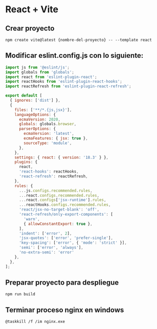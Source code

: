 # React + Vite

## Crear proyecto
`npm create vite@latest {nombre-del-proyecto} -- --template react`

## Modificar eslint.config.js con lo siguiente:

```javascript
import js from '@eslint/js';
import globals from 'globals';
import react from 'eslint-plugin-react';
import reactHooks from 'eslint-plugin-react-hooks';
import reactRefresh from 'eslint-plugin-react-refresh';

export default [
  { ignores: ['dist'] },
  {
    files: ['**/*.{js,jsx}'],
    languageOptions: {
      ecmaVersion: 2020,
      globals: globals.browser,
      parserOptions: {
        ecmaVersion: 'latest',
        ecmaFeatures: { jsx: true },
        sourceType: 'module',
      },
    },
    settings: { react: { version: '18.3' } },
    plugins: {
      react,
      'react-hooks': reactHooks,
      'react-refresh': reactRefresh,
    },
    rules: {
      ...js.configs.recommended.rules,
      ...react.configs.recommended.rules,
      ...react.configs['jsx-runtime'].rules,
      ...reactHooks.configs.recommended.rules,
      'react/jsx-no-target-blank': 'off',
      'react-refresh/only-export-components': [
        'warn',
        { allowConstantExport: true },
      ],
      'indent': ['error', 2],
      'jsx-quotes': ['error', 'prefer-single'],
      'key-spacing': ['error', { 'mode': 'strict' }],
      'semi': ['error', 'always'],
      'no-extra-semi': 'error'
    },
  },
];
```

## Preparar proyecto para despliegue
`npm run build`

## Terminar proceso nginx en windows
`@taskkill /f /im nginx.exe`